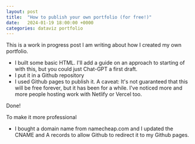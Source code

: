 ```yaml
---
layout: post
title:  "How to publish your own portfolio (for free!)"
date:   2024-01-19 18:00:00 +0000
categories: dataviz portfolio
---
```

This is a work in progress post I am writing about how I created my own portfolio.

- I built some basic HTML. I'll add a guide on an approach to starting of with this, but you could just Chat-GPT a first draft.
- I put it in a Github repository
- I used Github pages to publish it. A caveat: It's not guaranteed that this will be free forever, but it has been for a while. I've noticed more and more people hosting work with Netlify or Vercel too.

Done!

To make it more professional

- I bought a domain name from namecheap.com and I updated the CNAME and A records to allow Github to redirect it to my Github pages.

